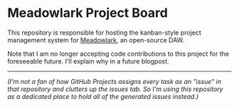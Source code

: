 # Meadowlark Project Board

This repository is responsible for hosting the kanban-style project management system for [Meadowlark](https://github.com/MeadowlarkDAW/Meadowlark), an open-source DAW.

Note that I am no longer accepting code contributions to this project for the foreseeable future. I'll explain why in a future blogpost.

---

*(I'm not a fan of how GitHub Projects assigns every task as an "issue" in that repository and clutters up the issues tab. So I'm using this repository as a dedicated place to hold all of the generated issues instead.)*

